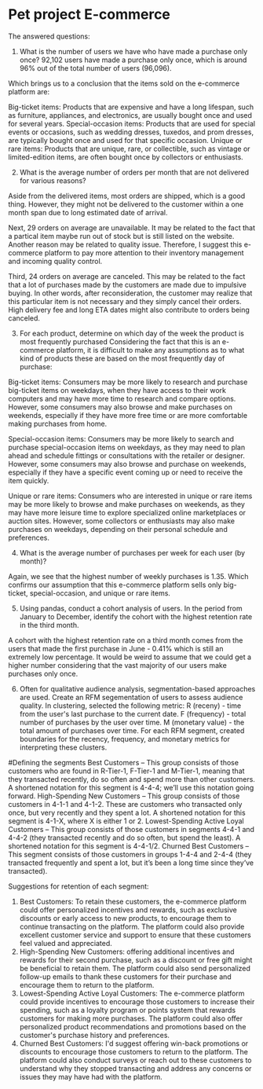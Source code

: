 # Pet project E-commerce
The answered questions:
1) What is the number of users we have who have made a purchase only once? 
92,102 users have made a purchase only once, which is around 96% out of the total number of users (96,096).

Which brings us to a conclusion that the items sold on the e-commerce platform are:

Big-ticket items: Products that are expensive and have a long lifespan, such as furniture, appliances, and electronics, are usually bought once and used for several years.
Special-occasion items: Products that are used for special events or occasions, such as wedding dresses, tuxedos, and prom dresses, are typically bought once and used for that specific occasion.
Unique or rare items: Products that are unique, rare, or collectible, such as vintage or limited-edition items, are often bought once by collectors or enthusiasts.

2) What is the average number of orders per month that are not delivered for various reasons?

Aside from the delivered items, most orders are shipped, which is a good thing. However, they might not be delivered to the customer within a one month span due to long estimated date of arrival.

Next, 29 orders on average are unavailable. It may be related to the fact that a partical item maybe run out of stock but is still listed on the website. Another reason may be related to quality issue. Therefore, I suggest this e-commerce platform to pay more attention to their inventory management and incoming quality control.

Third, 24 orders on average are canceled. This may be related to the fact that a lot of purchases made by the customers are made due to impulsive buying. In other words, after reconsideration, the customer may realize that this particular item is not necessary and they simply cancel their orders. High delivery fee and long ETA dates might also contribute to orders being canceled.

3) For each product, determine on which day of the week the product is most frequently purchased
Considering the fact that this is an e-commerce platform, it is difficult to make any assumptions as to what kind of products these are based on the most frequently day of purchase:

Big-ticket items: Consumers may be more likely to research and purchase big-ticket items on weekdays, when they have access to their work computers and may have more time to research and compare options. However, some consumers may also browse and make purchases on weekends, especially if they have more free time or are more comfortable making purchases from home.

Special-occasion items: Consumers may be more likely to search and purchase special-occasion items on weekdays, as they may need to plan ahead and schedule fittings or consultations with the retailer or designer. However, some consumers may also browse and purchase on weekends, especially if they have a specific event coming up or need to receive the item quickly.

Unique or rare items: Consumers who are interested in unique or rare items may be more likely to browse and make purchases on weekends, as they may have more leisure time to explore specialized online marketplaces or auction sites. However, some collectors or enthusiasts may also make purchases on weekdays, depending on their personal schedule and preferences.

4) What is the average number of purchases per week for each user (by month)?

Again, we see that the highest number of weekly purchases is 1.35. Which confirms our assumption that this e-commerce platform sells only big-ticket, special-occasion, and unique or rare items.

5) Using pandas, conduct a cohort analysis of users. In the period from January to December, identify the cohort with the highest retention rate in the third month.

A cohort with the highest retention rate on a third month comes from the users that made the first purchase in June - 0.41% which is still an extremely low percentage. It would be weird to assume that we could get a higher number considering that the vast majority of our users make purchases only once.

6) Often for qualitative audience analysis, segmentation-based approaches are used. Create an RFM segementation of users to assess audience quality. In clustering, selected the following metric: R (receny) - time from the user's last purchase to the current date. F (frequency) - total number of purchases by the user over time. M (monetary value) - the total amount of purchases over time. For each RFM segment, created boundaries for the recency, frequency, and monetary metrics for interpreting these clusters. 

#Defining the segments
Best Customers – This group consists of those customers who are found in R-Tier-1, F-Tier-1 and M-Tier-1, meaning that they transacted recently, do so often and spend more than other customers. A shortened notation for this segment is 4-4-4; we’ll use this notation going forward.
High-Spending New Customers – This group consists of those customers in 4-1-1 and 4-1-2. These are customers who transacted only once, but very recently and they spent a lot. A shortened notation for this segment is 4-1-X, where X is either 1 or 2.
Lowest-Spending Active Loyal Customers – This group consists of those customers in segments 4-4-1 and 4-4-2 (they transacted recently and do so often, but spend the least). A shortened notation for this segment is 4-4-1/2.
Churned Best Customers – This segment consists of those customers in groups 1-4-4 and 2-4-4 (they transacted frequently and spent a lot, but it’s been a long time since they’ve transacted).

Suggestions for retention of each segment:

1. Best Customers: To retain these customers, the e-commerce platform could offer personalized incentives and rewards, such as exclusive discounts or early access to new products, to encourage them to continue transacting on the platform. The platform could also provide excellent customer service and support to ensure that these customers feel valued and appreciated.
2. High-Spending New Customers: offering additional incentives and rewards for their second purchase, such as a discount or free gift might be beneficial to retain them. The platform could also send personalized follow-up emails to thank these customers for their purchase and encourage them to return to the platform.
3. Lowest-Spending Active Loyal Customers: The e-commerce platform could provide incentives to encourage those customers to increase their spending, such as a loyalty program or points system that rewards customers for making more purchases. The platform could also offer personalized product recommendations and promotions based on the customer's purchase history and preferences.
4. Churned Best Customers: I'd suggest offering win-back promotions or discounts to encourage those customers to return to the platform. The platform could also conduct surveys or reach out to these customers to understand why they stopped transacting and address any concerns or issues they may have had with the platform.
